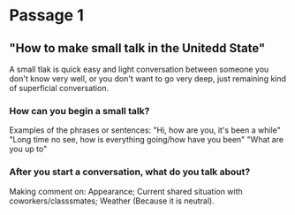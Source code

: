 # Passage 1

## "How to make small talk in the Unitedd State"

A small tlak is quick easy and light conversation between someone you don't know very well, or you don't want to go very deep, just remaining kind of superficial conversation.

### How can you begin a small talk?

Examples of the phrases or sentences:
"Hi, how are you, it's been a while"
"Long time no see, how is everything going/how have you been"
"What are you up to"

### After you start a conversation, what do you talk about?

Making comment on:
Appearance;
Current shared situation with coworkers/classsmates;
Weather (Because it is neutral).